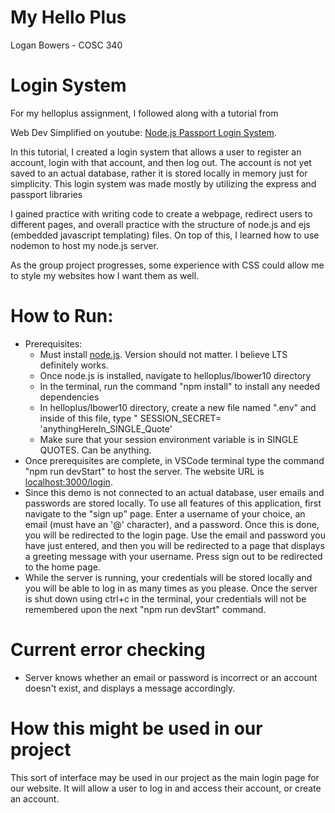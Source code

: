 # My Hello Plus
Logan Bowers - COSC 340

# Login System
For my helloplus assignment, I followed along with a tutorial from

Web Dev Simplified on youtube: [Node.js Passport Login System](https://www.youtube.com/watch?v=-RCnNyD0L-s).

In this tutorial, I created a login system that allows a user to register an account, login with that account, and then log out. The account is not yet saved to an actual database, rather it is stored locally in memory just for simplicity. This login system was made mostly by utilizing the express and passport libraries

I gained practice with writing code to create a webpage, redirect users to different pages, and overall practice with the structure of node.js and ejs (embedded javascript templating) files. On top of this, I learned how to use nodemon to host my node.js server.

As the group project progresses, some experience with CSS could allow me to style my websites how I want them as well.

# How to Run:
* Prerequisites:
    - Must install [node.js](https://nodejs.org/en/). Version should not matter. I believe LTS definitely works.
    - Once node.js is installed, navigate to helloplus/lbower10 directory
    - In the terminal, run the command "npm install" to install any needed dependencies
    - In helloplus/lbower10 directory, create a new file named ".env" and inside of this file, type " SESSION_SECRET= 'anythingHereIn_SINGLE_Quote'
    - Make sure that your session environment variable is in SINGLE QUOTES. Can be anything.
* Once prerequisites are complete, in VSCode terminal type the command "npm run devStart" to host the server. The website URL is [localhost:3000/login](http://localhost:3000/login).
* Since this demo is not connected to an actual database, user emails and passwords are stored locally. To use all features of this
application, first navigate to the "sign up" page. Enter a username of your choice, an email (must have an '@' character), and a password. Once this is done, you will be redirected to the login page. Use the email and password you have just entered, and then you will be redirected to a page that displays a greeting message with your username. Press sign out to be redirected to the home page.
* While the server is running, your credentials will be stored locally and you will be able to log in as many times as you please. Once the server is shut down using ctrl+c in the terminal, your credentials will not be remembered upon the next "npm run devStart" command.

# Current error checking
* Server knows whether an email or password is incorrect or an account doesn't exist, and displays a message accordingly.

# How this might be used in our project
This sort of interface may be used in our project as the main login page for our website. It will allow a user to log in and access their account, or create an account.